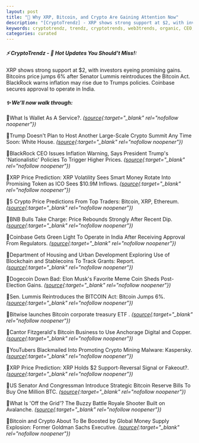 ```yaml
---
layout: post
title: "🌅 Why XRP, Bitcoin, and Crypto Are Gaining Attention Now"
description: "[CryptoTrendz] - XRP shows strong support at $2, with investors eyeing promising gains. Bitcoins price jumps 6% after Senator Lummis reintroduces the Bitcoin Act. BlackRock warns inflation may rise due to Trumps policies. Coinbase secures approval to operate in India."
keywords: cryptotrendz, trendz, cryptotrends, web3trends, organic, CEO, Mining, Digital, India, Elon, Crypto, Bybit, XRP, Token, Stablecoins, BITCOIN, Business
categories: curated
---
```


##### ⚡ CryptoTrendz - 📌 *Hot Updates You Should't Miss!:*

XRP shows strong support at $2, with investors eyeing promising gains. Bitcoins price jumps 6% after Senator Lummis reintroduces the Bitcoin Act. BlackRock warns inflation may rise due to Trumps policies. Coinbase secures approval to operate in India.

##### ✨ *We’ll now walk through:*


🔹What Is Wallet As A Service?. *([source](https://s.avyag.com/8yd4){:target="_blank" rel="nofollow noopener"})*

🔹Trump Doesn't Plan to Host Another Large-Scale Crypto Summit Any Time Soon: White House. *([source](https://s.avyag.com/ly5m){:target="_blank" rel="nofollow noopener"})*

🔹BlackRock CEO Issues Inflation Warning, Says President Trump's 'Nationalistic' Policies To Trigger Higher Prices. *([source](https://s.avyag.com/mwkn){:target="_blank" rel="nofollow noopener"})*

🔹XRP Price Prediction: XRP Volatility Sees Smart Money Rotate Into Promising Token as ICO Sees $10.9M Inflows. *([source](https://s.avyag.com/bppd){:target="_blank" rel="nofollow noopener"})*

🔹5 Crypto Price Predictions From Top Traders: Bitcoin, XRP, Ethereum. *([source](https://s.avyag.com/cfvk){:target="_blank" rel="nofollow noopener"})*

🔹BNB Bulls Take Charge: Price Rebounds Strongly After Recent Dip. *([source](https://s.avyag.com/p7mw){:target="_blank" rel="nofollow noopener"})*

🔹Coinbase Gets Green Light To Operate in India After Receiving Approval From Regulators. *([source](https://s.avyag.com/m5le){:target="_blank" rel="nofollow noopener"})*

🔹Department of Housing and Urban Development Exploring Use of Blockchain and Stablecoins To Track Grants: Report. *([source](https://s.avyag.com/l6i9){:target="_blank" rel="nofollow noopener"})*

🔹Dogecoin Down Bad: Elon Musk's Favorite Meme Coin Sheds Post-Election Gains. *([source](https://s.avyag.com/2jrz){:target="_blank" rel="nofollow noopener"})*

🔹Sen. Lummis Reintroduces the BITCOIN Act: Bitcoin Jumps 6%. *([source](https://s.avyag.com/iqmh){:target="_blank" rel="nofollow noopener"})*

🔹Bitwise launches Bitcoin corporate treasury ETF . *([source](https://s.avyag.com/p1me){:target="_blank" rel="nofollow noopener"})*

🔹Cantor Fitzgerald's Bitcoin Business to Use Anchorage Digital and Copper. *([source](https://s.avyag.com/7yde){:target="_blank" rel="nofollow noopener"})*

🔹YouTubers Blackmailed Into Promoting Crypto Mining Malware: Kaspersky. *([source](https://s.avyag.com/srx8){:target="_blank" rel="nofollow noopener"})*

🔹XRP Price Prediction: XRP Holds $2 Support-Reversal Signal or Fakeout?. *([source](https://s.avyag.com/zj1n){:target="_blank" rel="nofollow noopener"})*

🔹US Senator And Congressman Introduce Strategic Bitcoin Reserve Bills To Buy One Million BTC. *([source](https://s.avyag.com/ecw1){:target="_blank" rel="nofollow noopener"})*

🔹What Is 'Off the Grid'? The Buzzy Battle Royale Shooter Built on Avalanche. *([source](https://s.avyag.com/jf6r){:target="_blank" rel="nofollow noopener"})*

🔹Bitcoin and Crypto About To Be Boosted by Global Money Supply Explosion: Former Goldman Sachs Executive. *([source](https://s.avyag.com/a73z){:target="_blank" rel="nofollow noopener"})*
